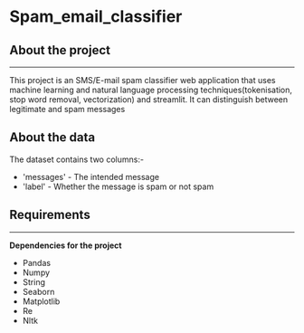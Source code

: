 # Spam_email_classifier
## About the project
---
This project is an SMS/E-mail spam classifier web application that uses machine learning and natural language processing techniques(tokenisation, stop word removal, vectorization) and streamlit. It can distinguish between legitimate and spam messages <br/>

## About the data
The dataset contains two columns:-
- 'messages' - The intended message
- 'label' - Whether the message is spam or not spam

## Requirements 
---
**Dependencies for the project**<br/>
- Pandas
- Numpy
- String
- Seaborn
- Matplotlib
- Re
- Nltk<br/>


